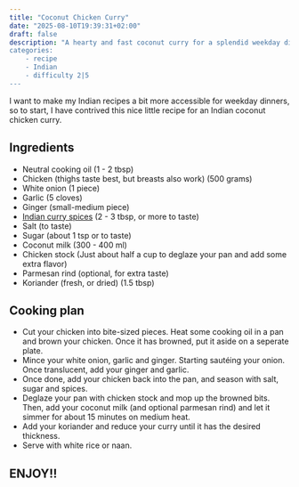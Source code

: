 ```yaml
---
title: "Coconut Chicken Curry"
date: "2025-08-10T19:39:31+02:00"
draft: false
description: "A hearty and fast coconut curry for a splendid weekday dinner. 
categories: 
    - recipe
    - Indian
    - difficulty 2|5
---
```


I want to make my Indian recipes a bit more accessible for weekday dinners, so to start, I have contrived this nice little recipe for an Indian coconut chicken curry.

## Ingredients
- Neutral cooking oil (1 - 2 tbsp)
- Chicken (thighs taste best, but breasts also work) (500 grams)
- White onion (1 piece) 
- Garlic (5 cloves)
- Ginger (small-medium piece)
- [Indian curry spices](https://paulstapel.com/recipes/indian-spice-mix/) (2 - 3 tbsp, or more to taste)
- Salt (to taste)
- Sugar (about 1 tsp or to taste)
- Coconut milk (300 - 400 ml)
- Chicken stock (Just about half a cup to deglaze your pan and add some extra flavor)
- Parmesan rind (optional, for extra taste)
- Koriander (fresh, or dried) (1.5 tbsp)


## Cooking plan
- Cut your chicken into bite-sized pieces. Heat some cooking oil in a pan and brown your chicken. Once it has browned, put it aside on a seperate plate. 
- Mince your white onion, garlic and ginger. Starting sautéing your onion. Once translucent, add your ginger and garlic. 
- Once done, add your chicken back into the pan, and season with salt, sugar and spices. 
- Deglaze your pan with chicken stock and mop up the browned bits. Then, add your coconut milk (and optional parmesan rind) and let it simmer for about 15 minutes on medium heat. 
- Add your koriander and reduce your curry until it has the desired thickness. 
- Serve with white rice or naan. 

## ENJOY!!